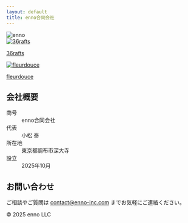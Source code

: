 ```yaml
---
layout: default
title: enno合同会社
---
```


<img src="/assets/images/enno-logo.png" alt="enno">

<div class="gallery">
  <div class="gallery-item">
    <a href="https://about.36rafts.com" target="_blank">
      <img src="/assets/images/36rafts.png" alt="36rafts">
      <div class="overlay"><p class="brand-name">36rafts</p></div>
    </a>
  </div>
  <div class="gallery-item">
    <a href="https://store.shopping.yahoo.co.jp/fleurdouce/" target="_blank">
      <img src="/assets/images/fleurdouce.png" alt="fleurdouce">
      <div class="overlay"><p class="brand-name">fleurdouce</p></div>
    </a>
  </div>
</div>

## 会社概要

<dl class="company-info">
  <dt>商号</dt>
  <dd>enno合同会社</dd>
  <dt>代表</dt>
  <dd>小松 泰</dd>
  <dt>所在地</dt>
  <dd>東京都調布市深大寺</dd>
  <dt>設立</dt>
  <dd>2025年10月</dd>
</dl>

<div class="contact">
  <h2>お問い合わせ</h2>
  <p>ご相談やご質問は <a href="mailto:contact@enno-inc.com">contact@enno-inc.com</a> までお気軽にご連絡ください。</p>
</div>

<footer>
  <p>© 2025 enno LLC</p>
</footer>

